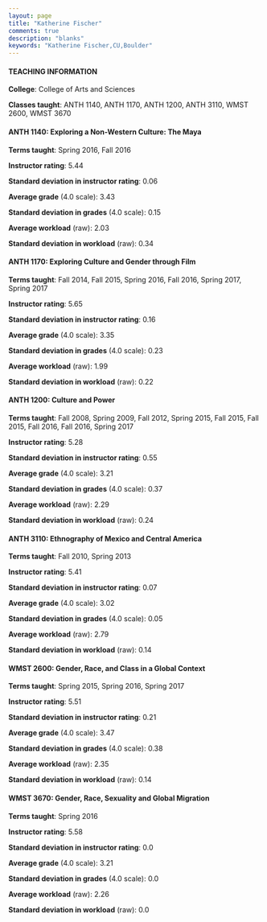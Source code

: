 ```yaml
---
layout: page
title: "Katherine Fischer" 
comments: true
description: "blanks"
keywords: "Katherine Fischer,CU,Boulder"
---
```

<head>
<script src="https://ajax.googleapis.com/ajax/libs/jquery/2.1.3/jquery.min.js"></script>
<script src="https://dl.dropboxusercontent.com/s/pc42nxpaw1ea4o9/highcharts.js?dl=0"></script>
<!-- <script src="../assets/js/highcharts.js"></script> -->
<style type="text/css">@font-face {
	font-family: "Bebas Neue";
	src: url(https://www.filehosting.org/file/details/544349/BebasNeue Regular.otf) format("opentype");
	}
	h1.Bebas { 
		font-family: "Bebas Neue", Verdana, Tahoma;
	}
</style>
</head>
	   
#### TEACHING INFORMATION

**College**: College of Arts and Sciences

**Classes taught**: ANTH 1140, ANTH 1170, ANTH 1200, ANTH 3110, WMST 2600, WMST 3670

#### ANTH 1140: Exploring a Non-Western Culture: The Maya

**Terms taught**: Spring 2016, Fall 2016

**Instructor rating**: 5.44

**Standard deviation in instructor rating**: 0.06

**Average grade** (4.0 scale): 3.43

**Standard deviation in grades** (4.0 scale): 0.15

**Average workload** (raw): 2.03

**Standard deviation in workload** (raw): 0.34

#### ANTH 1170: Exploring Culture and Gender through Film

**Terms taught**: Fall 2014, Fall 2015, Spring 2016, Fall 2016, Spring 2017, Spring 2017

**Instructor rating**: 5.65

**Standard deviation in instructor rating**: 0.16

**Average grade** (4.0 scale): 3.35

**Standard deviation in grades** (4.0 scale): 0.23

**Average workload** (raw): 1.99

**Standard deviation in workload** (raw): 0.22

#### ANTH 1200: Culture and Power

**Terms taught**: Fall 2008, Spring 2009, Fall 2012, Spring 2015, Fall 2015, Fall 2015, Fall 2016, Fall 2016, Spring 2017

**Instructor rating**: 5.28

**Standard deviation in instructor rating**: 0.55

**Average grade** (4.0 scale): 3.21

**Standard deviation in grades** (4.0 scale): 0.37

**Average workload** (raw): 2.29

**Standard deviation in workload** (raw): 0.24

#### ANTH 3110: Ethnography of Mexico and Central America

**Terms taught**: Fall 2010, Spring 2013

**Instructor rating**: 5.41

**Standard deviation in instructor rating**: 0.07

**Average grade** (4.0 scale): 3.02

**Standard deviation in grades** (4.0 scale): 0.05

**Average workload** (raw): 2.79

**Standard deviation in workload** (raw): 0.14

#### WMST 2600: Gender, Race, and Class in a Global Context

**Terms taught**: Spring 2015, Spring 2016, Spring 2017

**Instructor rating**: 5.51

**Standard deviation in instructor rating**: 0.21

**Average grade** (4.0 scale): 3.47

**Standard deviation in grades** (4.0 scale): 0.38

**Average workload** (raw): 2.35

**Standard deviation in workload** (raw): 0.14

#### WMST 3670: Gender, Race, Sexuality and Global Migration

**Terms taught**: Spring 2016

**Instructor rating**: 5.58

**Standard deviation in instructor rating**: 0.0

**Average grade** (4.0 scale): 3.21

**Standard deviation in grades** (4.0 scale): 0.0

**Average workload** (raw): 2.26

**Standard deviation in workload** (raw): 0.0

